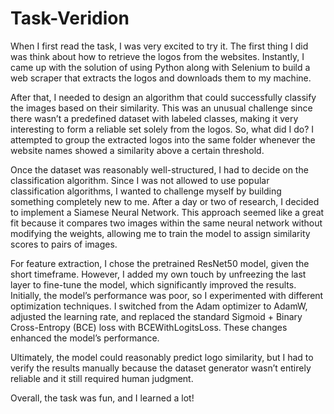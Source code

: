 # Task-Veridion
When I first read the task, I was very excited to try it. The first thing I did was think about how to retrieve the logos from the websites. Instantly, I came up with the solution of using Python along with Selenium to build a web scraper that extracts the logos and downloads them to my machine.

After that, I needed to design an algorithm that could successfully classify the images based on their similarity. This was an unusual challenge since there wasn’t a predefined dataset with labeled classes, making it very interesting to form a reliable set solely from the logos. So, what did I do? I attempted to group the extracted logos into the same folder whenever the website names showed a similarity above a certain threshold.

Once the dataset was reasonably well-structured, I had to decide on the classification algorithm. Since I was not allowed to use popular classification algorithms, I wanted to challenge myself by building something completely new to me. After a day or two of research, I decided to implement a Siamese Neural Network. This approach seemed like a great fit because it compares two images within the same neural network without modifying the weights, allowing me to train the model to assign similarity scores to pairs of images.

For feature extraction, I chose the pretrained ResNet50 model, given the short timeframe. However, I added my own touch by unfreezing the last layer to fine-tune the model, which significantly improved the results. Initially, the model’s performance was poor, so I experimented with different optimization techniques. I switched from the Adam optimizer to AdamW, adjusted the learning rate, and replaced the standard Sigmoid + Binary Cross-Entropy (BCE) loss with BCEWithLogitsLoss. These changes enhanced the model’s performance.

Ultimately, the model could reasonably predict logo similarity, but I had to verify the results manually because the dataset generator wasn’t entirely reliable and it still required human judgment.

Overall, the task was fun, and I learned a lot!
